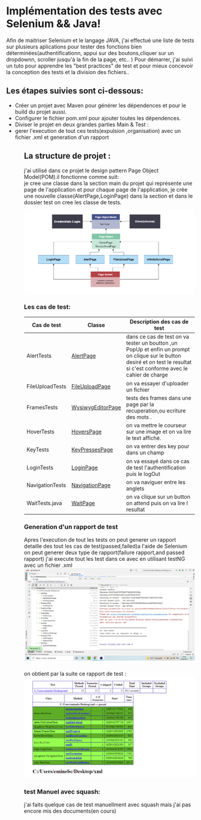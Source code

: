  Implémentation des tests avec Selenium && Java!
===========

Afin de maitriser Selenium et le langage JAVA, j'ai effectué une liste de tests sur plusieurs aplications pour tester des fonctions bien déterminées(authentificationn, 
appui sur des boutons,cliquer sur un dropdownn, scroller jusqu'à la fin de la page, etc.. )
Pour démarrer, j'ai suivi un tuto pour apprendre les "best practices" de test et pour mieux concevoir la conception des tests et la division des fichiers..

Les étapes suivies sont ci-dessous: 
-----------------------------------------------------


<ul> 
    <li> Créer un projet avec Maven pour générer les dépendences et pour le build du projet aussi.</li>
    <li> Configurer le fichier pom.xml pour ajouter toutes les dépendences.</li>
    <li> Diviser le projet en deux grandes parties Main & Test :  </li>
    <li> gerer l'execution de tout ces tests(expulsion ,organisation) avec un fichier .xml et generation d'un rapport  </li>
<ul/>


La structure de projet  : 
-----------------------------------------------------
j'ai utilisé dans ce projet le design pattern Page Object Model(POM).il fonctionne comme suit:<br />
je cree une classe dans la section main du projet qui représente une page de l'application et pour chaque page de l'application, je crée une nouvelle classe(AlertPage,LoginPage) dans la section et dans le dossier test on cree les classe de tests.

![hello-theme](https://github.com/amine784/test-suite/blob/main/captureTest/pom2.png)

### Les cas de test:

| Cas de test     | Classe                                                                                            | Description des cas de test                                                                                                                                                    |
|-----------------|---------------------------------------------------------------------------------------------------|--------------------------------------------------------------------------------------------------------------------------------------------------------------------------------|
| AlertTests      |[AlertPage](https://github.com/amine784/test-suite/blob/main/captureTest/1-captureTestalert.png)   | dans ce cas de test on va tester un boutton ,un PopUp et enfin un prompt  on clique sur le button desiré et on test le resultat si c'est conforme avec le cahier de charge     |
| FileUploadTests |[FileUploadPage](https://github.com/amine784/test-suite/blob/main/captureTest/fileUpload.png)      | on va essayer d'uploader un fichier  		                                                                                                                                   |     
| FramesTests     |[WysiwygEditorPage](https://github.com/amine784/test-suite/blob/main/captureTest/3-frameTest.png)  | tests des frames dans une page par la recuperation,ou ecriture des  mots .                                                                                                     |
| HoverTests      |[HoversPage](https://github.com/amine784/test-suite/blob/main/captureTest/4-hoverTest.png)         | on va mettre le courseur sur une image et on va lire  le text affiché.                                                                                                         |
| KeyTests        |[KeyPressesPage](https://github.com/amine784/test-suite/blob/main/captureTest/5-keyTest.png)       | on va entrer des key pour dans un champ                                                                                                                                            |
| LoginTests      |[LoginPage](https://github.com/amine784/test-suite/blob/main/captureTest/login.png)                | on va essayé dans ce cas de test l'authentification puis le logOut                                                                                                             |
| NavigationTests |[NavigationPage](https://github.com/amine784/test-suite/blob/main/captureTest/7-navigationTest.png)| on va naviguer entre les anglets                                                                                                                                               |
| WaitTests.java  |[WaitPage](https://github.com/amine784/test-suite/blob/main/captureTest/8-waitTest.png)            | on va clique sur un button on attend puis on va lire l resultat                                                                                                                |
                            



### Generation  d'un rapport de test
Apres l'execution de tout les tests on peut generer un rapport detaille des tout les cas de test(passed,failed)a l'aide de Selenium on peut
generer deux type de rapport(failure rapport,and passed rapport)
j'ai execute tout les test dans ce avec en utilisant testNG avec un fichier .xml
![xml](https://github.com/amine784/test-suite/blob/main/captureTest/xmlfile.png) 

on obtient par la suite ce rapport de test :
![rapport](https://github.com/amine784/test-suite/blob/main/captureTest/repportGeneration.png) 


### test Manuel avec squash:
j'ai faits quelque cas de test manuellment avec squash mais j'ai pas encore mis des documents(en cours)
